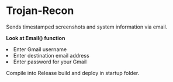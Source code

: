 # Trojan-Recon
Sends timestamped screenshots and system information via email.

<b> Look at Email() function</b>
<li> Enter Gmail username</li>
<li> Enter destination email address</li>
<li> Enter password for your Gmail</li>

Compile into Release build and deploy in startup folder.
